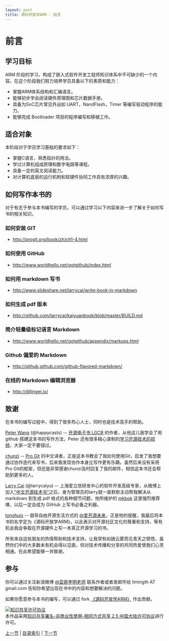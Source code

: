 ```yaml
---
layout: post
title: 源码开放学ARM - 前言
---
```


# 前言 
## 学习目标 
ARM 阶段的学习，构成了嵌入式软件开发工程师知识体系中不可缺少的一个内容。在这个阶段我们努力培养学员具备以下的素质和能力：  

* 掌握ARM体系结构和汇编语言。
* 能够初步学会阅读硬件原理图和芯片数据手册。
* 具备为SoC芯片常见外设如 UART，NandFlash，Timer 等编写驱动程序的能力。
* 能够完成 Bootloader 项目的程序编写和移植工作。

## 适合对象 
本阶段对于学员学习基础的要求如下：  

- 掌握C语言，熟悉指针的用法。
- 学过计算机组成原理和数字电路等课程。
- 具备一定的英文阅读能力。
- 对计算机底层的运行机制和软硬件协同工作具有浓厚的兴趣。


## 如何写作本书的 
对于有志于参与本书编写的学员，可以通过学习以下内容来进一步了解关于如何写书的相关知识。

### 如何安装 GIT  
- <http://progit.org/book/zh/ch1-4.html>

### 如何使用 GitHub  
- <http://www.worldhello.net/gotgithub/index.html>

### 如何用 markdown 写书  
- <http://www.slideshare.net/larrycai/write-book-in-markdown>

### 如何生成 pdf 版本  
- <http://github.com/larrycai/kaiyuanbook/blob/master/BUILD.md>

### 简介轻量级标记语言 Markdown  
- <http://www.worldhello.net/gotgithub/appendix/markups.html>

### Github 偏爱的 Markdown  
- <http://github.github.com/github-flavored-markdown/>

### 在线的 Markdown 编辑浏览器  
- <http://dillinger.io/>


## 致谢
在本书的编写过程中，得到了很多热心人士，同时也是技术高手的帮助。

[Peter Wang](http://weibo.com/happycasts)  (@happycasts) --  [开源电子书 LGCB](http://happypeter.github.com/LGCB/book) 的作者，从他这儿我学会了用 github 搭建这本书的写作方法，Peter 还有很多精心录制的[学习开源技术的视频](http://happycasts.net)，大家一定不要错过。  

[chunzi](https://github.com/chunzi/progit/tree/master/zh) -- [Pro Git](http://github.com/progit/progit/) 的中文译者，正是这本书教会了我如何使用Git，启发了我想要通过协作迭代来写书，后来我发现协作本身比写作更有乐趣。虽然后来没有采用Pro Git的框架，但还是非常感谢chunzi及时回复了我的邮件，相信这本书还会帮助到更多的人。

[Larry Cai](http://weibo.com/larrycaiyu) (@larrycaiyu) -- 上海爱立信研发中心的软件开发高级专家，从微博上加入["中文开源技术书"](http://q.weibo.com/1538118?source=weibo_tab)之后，身为管理员的larry就一直默默主动帮我解决从 markdown 到生成 pdf 格式的各种细节问题，他所维护的 [mkbok](https://github.com/larrycai/mkbok) 这里强烈推荐噢，以后一定会成为 GitHub 上写书必备之利器。

[tonghuix](http://weibo.com/tonghuix) -- 倡导自由开源生活方式的 [@爱开源未来](http://tonghuix.blog.com/)，正是他的提醒，我最后将本书的名字定为《源码开放学ARM》，以此表示对开源社区文化的尊重和支持，等有机会我会争取在开源硬件上写一本真正开源学习的书。

所有来自这些朋友的热情帮助和技术支持，让我常有如拨云雾而见青天之顿悟，虽然你们中的大多数未有机会得以见面，但对技术传播和分享的共同热爱使我们心灵相通。在此希望能够一并致谢。

## 参与
你可以通过关注新浪微博 [@亚嵌李明老师](http://weibo.com/limingth) 联系作者或者发邮件给 limingth AT gmail.com 告知你希望出现在书中的内容和想要解决的问题。

如果你愿意参与本书的编写，可以通过 fork [《源码开放学ARM》](http://github.com/limingth/LASO) 作出贡献。
    
<a rel="license" href="http://creativecommons.org/licenses/by-nc-sa/2.5/cn/"><img alt="知识共享许可协议" style="border-width:0" src="http://i.creativecommons.org/l/by-nc-sa/2.5/cn/88x31.png" /></a><br />本<span xmlns:dct="http://purl.org/dc/terms/" href="http://purl.org/dc/dcmitype/Text" rel="dct:type">作品</span>采用<a rel="license" href="http://creativecommons.org/licenses/by-nc-sa/2.5/cn/">知识共享署名-非商业性使用-相同方式共享 2.5 中国大陆许可协议</a>进行许可。



[上一节](../index.html)  |  [目录索引](../index.html)  |  [下一节](chp1-1.html)
